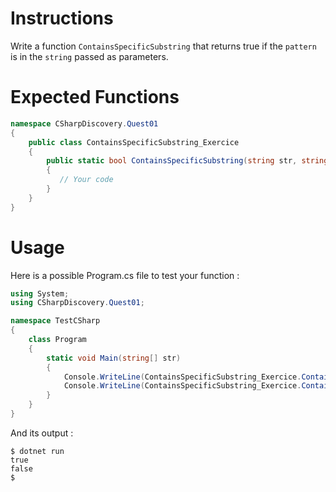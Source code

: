 # Instructions

Write a function `ContainsSpecificSubstring` that returns true if the `pattern` is in the `string` passed as parameters.

# Expected Functions

```C#
namespace CSharpDiscovery.Quest01
{
    public class ContainsSpecificSubstring_Exercice
    {
        public static bool ContainsSpecificSubstring(string str, string pattern)
        {
           // Your code
        }
    }
}
```

# Usage

Here is a possible Program.cs file to test your function :

```C#
using System;
using CSharpDiscovery.Quest01;

namespace TestCSharp
{
    class Program
    {
        static void Main(string[] str)
        {
            Console.WriteLine(ContainsSpecificSubstring_Exercice.ContainsSpecificSubstring("helloworld", "hello"));
            Console.WriteLine(ContainsSpecificSubstring_Exercice.ContainsSpecificSubstring("helloworld", "monde"));
        }
    }
}
```

And its output :

```
$ dotnet run
true
false
$
```
